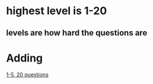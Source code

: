 <h1>highest level is 1-20</h1>
<h2>levels are how hard the questions are</h2>
<title>Adding</title>
<h1>Adding</h1>
<a href="1to20">1-5, 20 questions</a>
